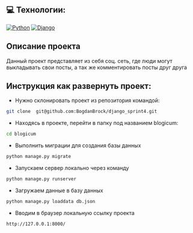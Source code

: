 ## 💻 Технологии:
[![Python](https://img.shields.io/badge/-Python-464646?style=flat&logo=Python&logoColor=56C0C0&color=008080)](https://www.python.org/)
[![Django](https://img.shields.io/badge/-Django-464646?style=flat&logo=Django&logoColor=56C0C0&color=008080)](https://www.djangoproject.com/)

## Описание проекта
Данный проект представляет из себя соц. сеть, где люди могут выкладывать свои посты, а так же комментировать посты друг друга

## Инструкция как развернуть проект:

- Нужно склонировать проект из репозитория командой:
```bash
git clone  git@github.com:BogdanBrock/django_sprint4.git
```

- Находясь в проекте, перейти в папку под названием blogicum:
```bash
cd blogicum
```

- Выполнить миграции для создания базы данных
```bash
python manage.py migrate
```

- Запускаем сервер локально через команду
```bash
python manage.py runserver
```

- Загружаем данные в базу данных
```bash
python manage.py loaddata db.json
```

- Вводим в браузер локальную ссылку проекта
```bash
http://127.0.0.1:8000/
```




